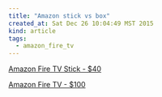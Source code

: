 ```yaml
---
title: "Amazon stick vs box"
created_at: Sat Dec 26 10:04:49 MST 2015
kind: article
tags:
  - amazon_fire_tv
---
```



<a href="http://www.amazon.com/Amazon-W87CUN-Fire-TV-Stick/dp/B00GDQ0RMG" target="_blank">Amazon Fire TV Stick - $40</a>

<a href="http://www.amazon.com/dp/B00U3FPN4U" target="_blank">Amazon Fire TV - $100</a>


<!--
html boilerplate
<a href="" target="_blank"></a>
<img src="" width="400px">
-->

